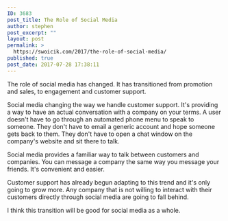 ```yaml
---
ID: 3683
post_title: The Role of Social Media
author: stephen
post_excerpt: ""
layout: post
permalink: >
  https://swoicik.com/2017/the-role-of-social-media/
published: true
post_date: 2017-07-28 17:38:11
---
```

The role of social media has changed. It has transitioned from promotion and sales, to engagement and customer support.

Social media changing the way we handle customer support. It's providing a way to have an actual conversation with a company on your terms. A user doesn't have to go through an automated phone menu to speak to someone. They don't have to email a generic account and hope someone gets back to them. They don't have to open a chat window on the company's website and sit there to talk.

Social media provides a familiar way to talk between customers and companies. You can message a company the same way you message your friends. It's convenient and easier.

Customer support has already begun adapting to this trend and it's only going to grow more. Any company that is not willing to interact with their customers directly through social media are going to fall behind.

I think this transition will be good for social media as a whole.

&nbsp;